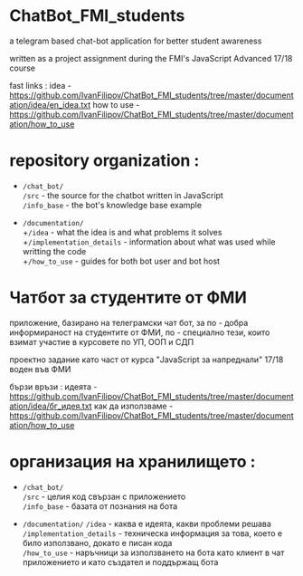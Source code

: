 # ChatBot_FMI_students

a telegram based chat-bot application for better student awareness

written as a project assignment during the FMI's JavaScript Advanced 17/18 course

fast links :
  idea - https://github.com/IvanFilipov/ChatBot_FMI_students/tree/master/documentation/idea/en_idea.txt
  how to use - https://github.com/IvanFilipov/ChatBot_FMI_students/tree/master/documentation/how_to_use

# repository organization : 

   * `/chat_bot/`<br/>
                  `/src` - the source for the chatbot written in JavaScript<br />
                  `/info_base` - the bot's knowledge base example<br />
                  
   * `/documentation/`<br />
                      +`/idea` - what the idea is and what problems it solves<br />
                      +`/implementation_details` - information about what was used while writting the code<br />
                      +`/how_to_use` - guides for both bot user and bot host<br />
                      

# Чатбот за студентите от ФМИ

приложение, базирано на телеграмски чат бот, за по - добра информираност на студентите от ФМИ,
по - специално тези, които взимат участие в курсовете по УП, ООП и СДП

проектно задание като част от курса "JavaScript за напреднали" 17/18 воден във ФМИ

бързи връзи :
  идеята - https://github.com/IvanFilipov/ChatBot_FMI_students/tree/master/documentation/idea/бг_идея.txt
  как да използваме - https://github.com/IvanFilipov/ChatBot_FMI_students/tree/master/documentation/how_to_use

# организация на хранилището : 

   * `/chat_bot/`<br />
                  `/src` - целия код свързан с приложението<br />
                  `/info_base` - базата от познания на бота<br />
                  
   * `/documentation/` 
                      `/idea` - каква е идеята, какви проблеми решава<br />
                      `/implementation_details` - техническа информация за това, което е било използвано, докато е писан кода<br />
                      `/how_to_use` - наръчници за използването на бота като клиент в чат приложението и като създател и поддържащ бота<br />
